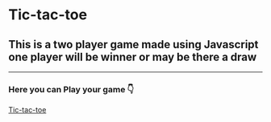# Tic-tac-toe
## This is a two player game made using Javascript one player will be winner or may be there a draw  
-----
### Here you can Play your game  👇

[Tic-tac-toe](https://tic-tac-toe-jayraj.netlify.app)
